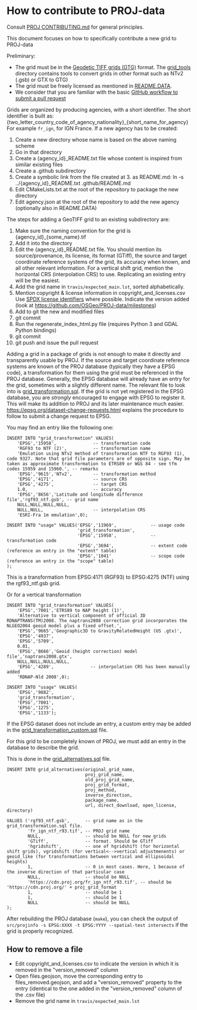 # How to contribute to PROJ-data

Consult [PROJ CONTRIBUTING.md](https://github.com/OSGeo/PROJ/blob/master/CONTRIBUTING.md)
for general principles.

This document focuses on how to specifically contribute a new grid to PROJ-data

Preliminary:
* The grid must be in the
  [Geodetic TIFF grids (GTG)](https://github.com/OSGeo/PROJ/blob/master/docs/source/specifications/geodetictiffgrids.rst) format.
  The [grid_tools](grid_tools) directory contains tools to convert grids in other format such as NTv2 (.gsb) or GTX to GTG)
* The grid must be freely licensed as mentioned in [README.DATA](README.DATA).
* We consider that you are familiar with the basic [GitHub workflow to submit a pull request](https://help.github.com/en/articles/creating-a-pull-request)

Grids are organized by producing agencies, with a short identifier.
The short identifier is built as:
{two_letter_country_code_of_agency_nationality}_{short_name_for_agency}
For example `fr_ign`, for IGN France.
If a new agency has to be created:
1. Create a new directory whose name is based on the above naming scheme
2. Go in that directory
3. Create a {agency_id}_README.txt file whose content is inspired from similar existing files
4. Create a .github subdirectory
5. Create a symbolic link from the file created at 3. as README.md: ln -s ../{agency_id}_README.txt .github/README.md
6. Edit CMakeLists.txt at the root of the repository to package the new directory
7. Edit agency.json at the root of the repository to add the new agency (optionally also in README.DATA)

The steps for adding a GeoTIFF grid to an existing subdirectory are:
1. Make sure the naming convention for the grid is {agency_id}_{some_name}.tif
2. Add it into the directory
3. Edit the {agency_id}_README.txt file. You should mention its
   source/provenance, its license, its format (GTiff), the source and
   target coordinate reference systems of the grid, its accuracy when known,
   and all other relevant information.
   For a vertical shift grid, mention the horizontal CRS (interpolation CRS)
   to use.
   Replicating an existing entry will be the easiest.
4. Add the grid name in `travis/expected_main.lst`, sorted alphabetically.
5. Mention copyright & license information in copyright_and_licenses.csv
   Use [SPDX license identifiers](https://spdx.org/licenses/) where possible.
   Indicate the version added (look at https://github.com/OSGeo/PROJ-data/milestones)
6. Add to git the new and modified files
7. git commit
8. Run the regenerate_index_html.py file (requires Python 3 and GDAL Python bindings)
9. git commit
10. git push and issue the pull request

Adding a grid in a package of grids is not enough to make it directly and transparently
usable by PROJ. If the source and target coordinate reference systems are known of
the PROJ database (typically they have a EPSG code), a transformation for them using
the grid must be referenced in the PROJ database. Generally, the EPSG database will
already have an entry for the grid, sometimes with a slightly different name.
The relevant file to look into is [grid_transformation.sql](https://github.com/OSGeo/PROJ/blob/master/data/sql/grid_transformation.sql). 
If the grid is not yet registered in the EPSG database, you are *strongly* encouraged to
engage with EPSG to register it. This will make its addition to PROJ and its later maintenance
much easier. https://epsg.org/dataset-change-requests.html explains the procedure
to follow to submit a change request to EPSG.

You may find an entry like the following one:
```
INSERT INTO "grid_transformation" VALUES(
    'EPSG','15958',              -- transformation code
    'RGF93 to NTF (2)',          -- transformation name
    'Emulation using NTv2 method of transformation NTF to RGF93 (1), code 9327. Note that grid file parameters are of opposite sign. May be taken as approximate transformation to ETRS89 or WGS 84 - see tfm codes 15959 and 15960.', -- remarks
    'EPSG','9615','NTv2',        -- transformation method  
    'EPSG','4171',               -- source CRS
    'EPSG','4275',               -- target CRS
    1.0,                         -- accuracy
    'EPSG','8656','Latitude and longitude difference file','rgf93_ntf.gsb', -- grid name
    NULL,NULL,NULL,NULL,
    NULL,NULL,                   -- interpolation CRS 
    'ESRI-Fra 1m emulation',0);
    
INSERT INTO "usage" VALUES('EPSG','11969',             -- usage code
                           'grid_transformation',
                           'EPSG','15958',             -- transformation code
                           'EPSG','3694',              -- extent code (reference an entry in the "extent" table) 
                           'EPSG','1041'               -- scope code (reference an entry in the "scope" table) 
);
```
This is a transformation from EPSG:4171 (RGF93) to EPSG:4275 (NTF) using the rgf93_ntf.gsb grid.

Or for a vertical transformation
```
INSERT INTO "grid_transformation" VALUES(
    'EPSG','7001','ETRS89 to NAP height (1)',
    'Alternative to vertical component of official 3D RDNAPTRANS(TM)2008. The naptrans2008 correction grid incorporates the NLGEO2004 geoid model plus a fixed offset.',
    'EPSG','9665','Geographic3D to GravityRelatedHeight (US .gtx)',
    'EPSG','4937',
    'EPSG','5709',
    0.01,
    'EPSG','8666','Geoid (height correction) model file','naptrans2008.gtx',
    NULL,NULL,NULL,NULL,
    'EPSG','4289',              -- interpolation CRS has been manually added
    'RDNAP-Nld 2008',0);
    
INSERT INTO "usage" VALUES(
    'EPSG','9882',
    'grid_transformation',
    'EPSG','7001',
    'EPSG','1275',
    'EPSG','1133');
```

If the EPSG dataset does not include an entry, a custom entry may be added in the [grid_transformation_custom.sql](https://github.com/OSGeo/PROJ/blob/master/data/sql/grid_transformation_custom.sql) file.

For this grid to be completely known of PROJ, we must add an entry in the database to describe the grid.

This is done in the [grid_alternatives.sql](https://github.com/OSGeo/PROJ/blob/master/data/sql/grid_alternatives.sql) file.

```
INSERT INTO grid_alternatives(original_grid_name,
                              proj_grid_name,
                              old_proj_grid_name,
                              proj_grid_format,
                              proj_method,
                              inverse_direction,
                              package_name,
                              url, direct_download, open_license, directory)

VALUES ('rgf93_ntf.gsb',      -- grid name as in the grid_transformation.sql file.
        'fr_ign_ntf_r93.tif', -- PROJ grid name
        NULL,                 -- should be NULL for new grids
        'GTiff',              -- format. Should be GTiff
        'hgridshift',         -- one of hgridshift (for horizontal shift grids), vgridshift (for vertical<-->vertical adjustmenents) or geoid_like (for transformations between vertical and ellipsoidal heights)
        1,                    -- 0 in most cases. Here, 1 because of the inverse direction of that particular case
        NULL,                 -- should be NULL
        'https://cdn.proj.org/fr_ign_ntf_r93.tif', -- should be 'https://cdn.proj.org/' + proj_grid_format
        1,                    -- should be 1
        1,                    -- should be 1
        NULL                  -- should be NULL
);
```

After rebuilding the PROJ database (`make`), you can check the output of `src/projinfo -s EPSG:XXXX -t EPSG:YYYY --spatial-test intersects` if the grid is properly recognized.

## How to remove a file

* Edit copyright_and_licenses.csv to indicate the version in which it is removed
  in the "version_removed" column
* Open files.geojson, move the corresponding entry to files_removed.geojson,
  and add a "version_removed" property to the entry (identical to the one added
  in the "version_removed" column of the .csv file)
* Remove the grid name in `travis/expected_main.lst`
